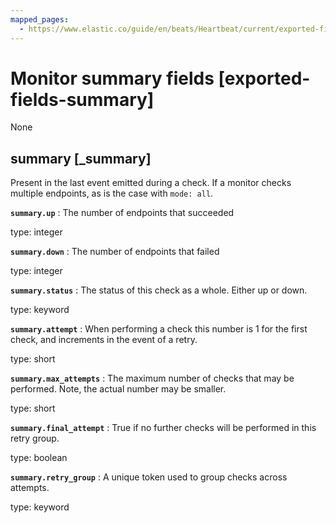 ```yaml
---
mapped_pages:
  - https://www.elastic.co/guide/en/beats/Heartbeat/current/exported-fields-summary.html
---
```


# Monitor summary fields [exported-fields-summary]

None


## summary [_summary]

Present in the last event emitted during a check. If a monitor checks multiple endpoints, as is the case with `mode: all`.


**`summary.up`**
:   The number of endpoints that succeeded

type: integer


**`summary.down`**
:   The number of endpoints that failed

type: integer


**`summary.status`**
:   The status of this check as a whole. Either up or down.

type: keyword


**`summary.attempt`**
:   When performing a check this number is 1 for the first check, and increments in the event of a retry.

type: short


**`summary.max_attempts`**
:   The maximum number of checks that may be performed. Note, the actual number may be smaller.

type: short


**`summary.final_attempt`**
:   True if no further checks will be performed in this retry group.

type: boolean


**`summary.retry_group`**
:   A unique token used to group checks across attempts.

type: keyword


